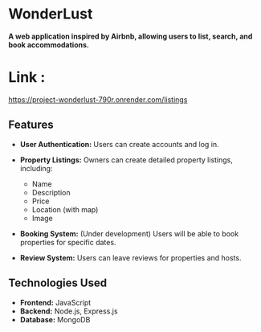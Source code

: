 # WonderLust

**A web application inspired by Airbnb, allowing users to list, search, and book accommodations.**

# Link : 
https://project-wonderlust-790r.onrender.com/listings


## Features

* **User Authentication:** Users can create accounts and log in.
* **Property Listings:** Owners can create detailed property listings, including:
    * Name
    * Description
    * Price
    * Location (with map)
    * Image
      
* **Booking System:** (Under development) Users will be able to book properties for specific dates.
* **Review System:** Users can leave reviews for properties and hosts.

## Technologies Used

* **Frontend:** JavaScript
* **Backend:** Node.js, Express.js
* **Database:** MongoDB
